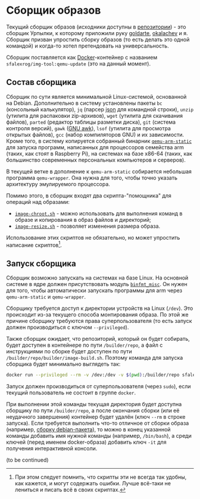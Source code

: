 # Сборщик образов

Текущий сборщик образов (исходники доступны в [репозитории](https://github.com/sfalexrog/img-tool)) - это сборщик Урпылки, к которому приложили руку [goldarte](https://github.com/goldarte), [okalachev](https://github.com/okalachev) и я. Сборщик призван упростить сборку образов (то есть делать это одной командой) и когда-то хотел претендовать на универсальность.

Сборщик поставляется как [Docker](https://docker.com)-контейнер с названием `sfalexrog/img-tool:qemu-update` (это на данный момент).

## Состав сборщика

Сборщик по сути является минимальной Linux-системой, основанной на Debian. Дополнительно в систему установлены пакеты `bc` (консольный калькулятор), `jq` (парсер [json](http://json.org/) для командной строки), 
`unzip` (утилита для распаковки zip-архивов), `wget` (утилита для скачивания файлов), `parted` (редактор таблицы разметки диска), `git` (система контроля версий), `gawk` ([GNU awk](https://www.gnu.org/software/gawk/)), `lsof` (утилита для просмотра открытых файлов), `gcc` (набор компиляторов GNU) и их зависимости. Кроме того, в систему копируется собранный бинарник [`qemu-arm-static`](https://wiki.debian.org/QemuUserEmulation) для запуска программ, написанных для процессоров семейства arm (таких, как стоят в Raspberry Pi), на системах на базе x86-64 (таких, как большинство современных персональных компьютеров и серверов).

В текущей ветке в дополнение к `qemu-arm-static` собирается небольшая программа `qemu-wrapper`. Она нужна для того, чтобы точно указать архитектуру эмулируемого процессора.

Помимо этого, в сборщик входят два скрипта-"помощника" для операций над образами:
* [`image-chroot.sh`](https://github.com/sfalexrog/img-tool/blob/qemu-update/image-chroot.sh) - можно использовать для выполнения команд в образе и копирования в образ файлов и директорий;
* [`image-resize.sh`](https://github.com/sfalexrog/img-tool/blob/qemu-update/image-resize.sh) - позволяет изменения размера образа.

Использование этих скриптов не обязательно, но может упростить написание скриптов[^1].

[^1]: При этом следует помнить, что скрипты эти не всегда так удобны, как кажется, и могут содержать ошибки. Лучше всё-таки не лениться и писать всё в своих скриптах.

## Запуск сборщика

Сборщик возможно запускать на системах на базе Linux. На основной системе в ядре должен присутствовать модуль [`binfmt_misc`](https://www.kernel.org/doc/Documentation/admin-guide/binfmt-misc.rst). Он нужен для того, чтобы автоматически запускать программы для arm через `qemu-arm-static` и `qemu-wrapper`.

Сборщику требуется доступ к директории устройств на Linux (`/dev`). Это происходит из-за текущего способа монтирования образа. По этой же причине сборщику требуются права суперпользователя (то есть запуск должен производиться с ключом `--privileged`).

Также сборщик ожидает, что репозиторий, который он будет собирать, будет доступен в контейнере по пути `/builder/repo`, а файл с инструкциями по сборке будет доступен по пути `/builder/repo/builder/image-build.sh`. Поэтому команда для запуска сборщика будет минимально выглядеть так:

```bash
docker run --privileged --rm -v /dev:/dev -v $(pwd):/builder/repo sfalexrog/img-tool:qemu-update
```

Запуск должен производиться от суперпользователя (через `sudo`), если текущий пользователь не состоит в группе `docker`.

При выполнении этой команды текущая директория будет доступна сборщику по пути `/builder/repo`, а после окончания сборки (или её неудачного завершения) контейнер будет удалён (ключ `--rm` в строке запуска). Если требуется выполнить что-то отличное от сборки образа (например, [сборку debian-пакета](https://github.com/sfalexrog/coex_kb/blob/master/kb001_building_ros_packages_as_deb.md)), то можно в конец указанной команды добавить имя нужной команды (например, `/bin/bash`), а среди ключей (перед именем docker-образа) добавить ключ `-it` для получения интерактивной консоли.

(to be continued)